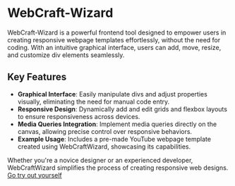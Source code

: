 # WebCraft-Wizard

WebCraft-Wizard is a powerful frontend tool designed to empower users in creating responsive webpage templates effortlessly, without the need for coding. With an intuitive graphical interface, users can add, move, resize, and customize div elements seamlessly. 

## Key Features

- **Graphical Interface**: Easily manipulate divs and adjust properties visually, eliminating the need for manual code entry.
- **Responsive Design**: Dynamically add and edit grids and flexbox layouts to ensure responsiveness across devices.
- **Media Queries Integration**: Implement media queries directly on the canvas, allowing precise control over responsive behaviors.
- **Example Usage**: Includes a pre-made YouTube webpage template created using WebCraftWizard, showcasing its capabilities.

Whether you're a novice designer or an experienced developer, WebCraftWizard simplifies the process of creating responsive web designs.
[Go try out yourself](https://pcoder534.github.io/WebCraft-Wizard/)
